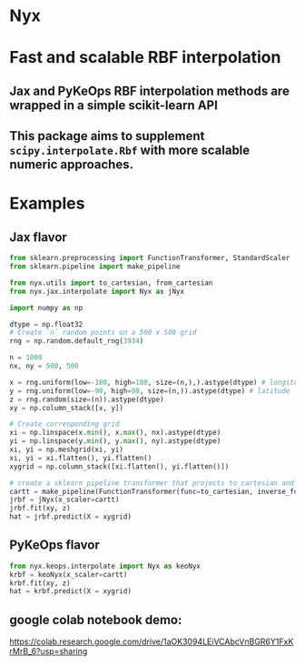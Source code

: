 # Nyx
# Fast and scalable RBF interpolation
##  Jax and PyKeOps RBF interpolation methods are wrapped in a simple scikit-learn API
## This package aims to supplement `scipy.interpolate.Rbf` with more scalable numeric approaches.
# Examples
## Jax flavor
```python
from sklearn.preprocessing import FunctionTransformer, StandardScaler
from sklearn.pipeline import make_pipeline

from nyx.utils import to_cartesian, from_cartesian
from nyx.jax.interpolate import Nyx as jNyx

import numpy as np

dtype = np.float32
# Create `n` random points on a 500 x 500 grid
rng = np.random.default_rng(3934)

n = 1000
nx, ny = 500, 500

x = rng.uniform(low=-180, high=180, size=(n,),).astype(dtype) # longitude
y = rng.uniform(low=-90, high=90, size=(n,)).astype(dtype) # latitude
z = rng.random(size=(n)).astype(dtype)
xy = np.column_stack([x, y])

# Create corresponding grid
xi = np.linspace(x.min(), x.max(), nx).astype(dtype)
yi = np.linspace(y.min(), y.max(), ny).astype(dtype)
xi, yi = np.meshgrid(xi, yi)
xi, yi = xi.flatten(), yi.flatten()
xygrid = np.column_stack([xi.flatten(), yi.flatten()])

# create a sklearn pipeline transformer that projects to cartesian and scales to unit variance
cartt = make_pipeline(FunctionTransformer(func=to_cartesian, inverse_func=from_cartesian, check_inverse=False), StandardScaler() )
jrbf = jNyx(x_scaler=cartt)
jrbf.fit(xy, z)
hat = jrbf.predict(X = xygrid)
```
## PyKeOps flavor
```python
from nyx.keops.interpolate import Nyx as keoNyx
krbf = keoNyx(x_scaler=cartt)
krbf.fit(xy, z)
hat = krbf.predict(X = xygrid)
```
## google colab notebook demo:
https://colab.research.google.com/drive/1aOK3094LEiVCAbcVnBGR6Y1FxKrMrB_6?usp=sharing
